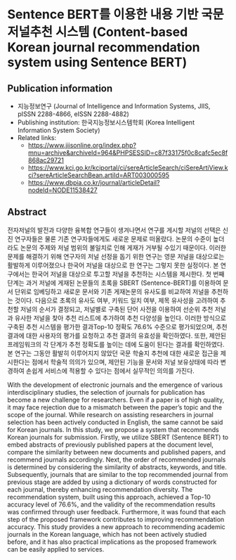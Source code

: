 # Sentence BERT를 이용한 내용 기반 국문 저널추천 시스템 (Content-based Korean journal recommendation system using Sentence BERT)

## Publication information
- 지능정보연구 (Journal of Intelligence and Information Systems, JIIS, pISSN 2288-4866, eISSN 2288-4882)
- Publishing institution: 한국지능정보시스템학회 (Korea Intelligent Information System Society)
- Related links:
  - https://www.jiisonline.org/index.php?mnu=archive&archiveId=964&PHPSESSID=c87f33175f0c8cafc5ec8f868ac29721
  - https://www.kci.go.kr/kciportal/ci/sereArticleSearch/ciSereArtiView.kci?sereArticleSearchBean.artiId=ART003000595
  - https://www.dbpia.co.kr/journal/articleDetail?nodeId=NODE11538427

## Abstract

전자저널의 발전과 다양한 융복합 연구들이 생겨나면서 연구를 게시할 저널의 선택은 신진 연구자들은 물론 기존 연구자들에게도 새로운 문제로 떠올랐다. 논문의 수준이 높더라도 논문의 주제와 저널 범위의 불일치로 인해 게재가 거부될 수있기 때문이다. 이러한 문제를 해결하기 위해 연구자의 저널 선정을 돕기 위한 연구는 영문 저널을 대상으로는 활발하게 이루어졌으나 한국어 저널을 대상으로 한 연구는 그렇지 못한 실정이다. 본 연구에서는 한국어 저널을 대상으로 투고할 저널을 추천하는 시스템을 제시한다. 첫 번째 단계는 과거 저널에 게재된 논문들의 초록을 SBERT (Sentence-BERT)를 이용하여 문서 단위로 임베딩하고 새로운 문서와 기존 게재논문의 유사도를 비교하여 저널을 추천하는 것이다. 다음으로 초록의 유사도 여부, 키워드 일치 여부, 제목 유사성을 고려하여 추천할 저널의 순서가 결정되고, 저널별로 구축된 단어 사전을 이용하여 선순위 추천 저널과 유사한 저널을 찾아 추천 리스트에 추가하여 추천 다양성을 높인다. 이러한 방식으로 구축된 추천 시스템을 평가한 결과Top-10 정확도 76.6% 수준으로 평가되었으며, 추천 결과에 대한 사용자의 평가를 요청하고 추천 결과의 유효성을 확인하였다. 또한, 제안된 프레임워크의 각 단계가 추천 정확도를 높이는 데에 도움이 된다는 결과를 확인하였다. 본 연구는 그동안 활발히 이루어지지 않았던 국문 학술지 추천에 대한 새로운 접근을 제시한다는 점에서 학술적 의의가 있으며, 제안된 기능을 문서와 저널 보유상태에 따라 변경하여 손쉽게 서비스에 적용할 수 있다는 점에서 실무적인 의의를 가진다.

With the development of electronic journals and the emergence of various interdisciplinary studies, the selection of journals for publication has become a new challenge for researchers. Even if a paper is of high quality, it may face rejection due to a mismatch between the paper’s topic and the scope of the journal. While research on assisting researchers in journal selection has been actively conducted in English, the same cannot be said for Korean journals. In this study, we propose a system that recommends Korean journals for submission. Firstly, we utilize SBERT (Sentence BERT) to embed abstracts of previously published papers at the document level, compare the similarity between new documents and published papers, and recommend journals accordingly. Next, the order of recommended journals is determined by considering the similarity of abstracts, keywords, and title. Subsequently, journals that are similar to the top recommended journal from previous stage are added by using a dictionary of words constructed for each journal, thereby enhancing recommendation diversity. The recommendation system, built using this approach, achieved a Top-10 accuracy level of 76.6%, and the validity of the recommendation results was confirmed through user feedback. Furthermore, it was found that each step of the proposed framework contributes to improving recommendation accuracy. This study provides a new approach to recommending academic journals in the Korean language, which has not been actively studied before, and it has also practical implications as the proposed framework can be easily applied to services.
